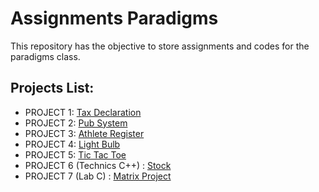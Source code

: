 # Assignments Paradigms

This repository has the objective to store assignments and codes for the paradigms class.

## Projects List:

+ PROJECT 1: [Tax Declaration](https://github.com/JoaoFabioPSantos/assignments-paradigms/tree/main/TaxProject)
+ PROJECT 2: [Pub System](https://github.com/JoaoFabioPSantos/assignments-paradigms/tree/main/PubProject)
+ PROJECT 3: [Athlete Register](https://github.com/JoaoFabioPSantos/assignments-paradigms/tree/main/AthleteRegisterProject)
+ PROJECT 4: [Light Bulb](https://github.com/JoaoFabioPSantos/assignments-paradigms/tree/main/LightBulbProject)
+ PROJECT 5: [Tic Tac Toe](https://github.com/JoaoFabioPSantos/assignments-paradigms/tree/main/TicTacToeProject)
+ PROJECT 6 (Technics C++) : [Stock](https://github.com/JoaoFabioPSantos/assignments-paradigms/tree/main/StockProject)
+ PROJECT 7 (Lab C) : [Matrix Project](https://github.com/JoaoFabioPSantos/assignments-computerScience/tree/main/MatrixProject)

